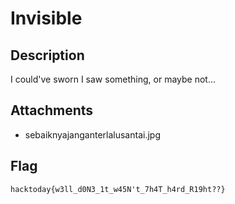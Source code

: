 # Invisible

## Description
I could've sworn I saw something, or maybe not...

## Attachments
- sebaiknyajanganterlalusantai.jpg

## Flag
`hacktoday{w3ll_d0N3_1t_w45N't_7h4T_h4rd_R19ht??}`
